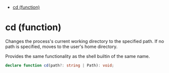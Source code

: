 - [cd (function)](#cd-function)

# cd (function)

Changes the process's current working directory to the specified path. If no
path is specified, moves to the user's home directory.

Provides the same functionality as the shell builtin of the same name.

```ts
declare function cd(path?: string | Path): void;
```
